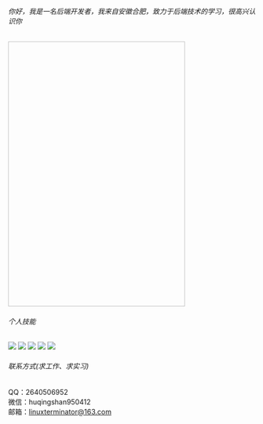 ###### 你好，我是一名后端开发者，我来自安徽合肥，致力于后端技术的学习，很高兴认识你
<img scr="https://github.com/linuxterminator/linuxterminator/blob/main/wallhaven-vm95x3.jpeg" height="540" width="360"></img>

###### 个人技能  
![](https://img.shields.io/badge/-spring--boot-%236eb23f?logo=spring-boot&) ![](https://img.shields.io/badge/-mysql-%233d6e93?logo=mysql) ![](https://img.shields.io/badge/-redis-%23a32422?logo=redis) ![](https://img.shields.io/badge/-docker-%23003f8c?logo=docker) ![](https://img.shields.io/badge/-java-orange?logo=java)

###### 联系方式(求工作、求实习)
QQ：2640506952  
微信：huqingshan950412  
邮箱：linuxterminator@163.com
